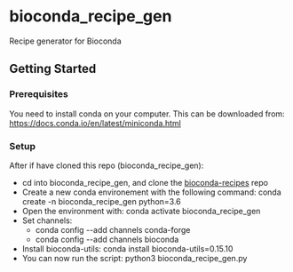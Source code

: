 # bioconda_recipe_gen
Recipe generator for Bioconda

## Getting Started
### Prerequisites
You need to install conda on your computer. This can be downloaded from: https://docs.conda.io/en/latest/miniconda.html

### Setup
After if have cloned this repo (bioconda_recipe_gen):
* cd into bioconda_recipe_gen, and clone the [bioconda-recipes](https://github.com/bioconda/bioconda-recipes.git) repo 
* Create a new conda environement with the following command: conda create -n bioconda_recipe_gen python=3.6
* Open the environment with: conda activate bioconda_recipe_gen
* Set channels:
	* conda config --add channels conda-forge
	* conda config --add channels bioconda
* Install bioconda-utils: conda install bioconda-utils=0.15.10
* You can now run the script: python3 bioconda_recipe_gen.py
